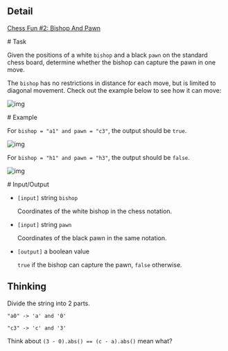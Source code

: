 ## Detail

[Chess Fun #2: Bishop And Pawn](https://www.codewars.com/kata/589425c2561a35dd1a0000a2/solutions/rust)



\# Task

Given the positions of a white `bishop` and a black `pawn` on the standard chess board, determine whether the bishop can capture the pawn in one move.

The `bishop` has no restrictions in distance for each move, but is limited to diagonal movement. Check out the example below to see how it can move:

![img](https://codefightsuserpics.s3.amazonaws.com/tasks/bishopAndPawn/img/bishop.jpg?_tm=1473536699597)

\# Example

For `bishop = "a1" and pawn = "c3"`, the output should be `true`.

![img](https://codefightsuserpics.s3.amazonaws.com/tasks/bishopAndPawn/img/ex1.jpg?_tm=1473536699893)

For `bishop = "h1" and pawn = "h3"`, the output should be `false`.

![img](https://codefightsuserpics.s3.amazonaws.com/tasks/bishopAndPawn/img/ex2.jpg?_tm=1473536700199)

\# Input/Output

-   `[input]` string `bishop`

    Coordinates of the white bishop in the chess notation.


-   `[input]` string `pawn`

    Coordinates of the black pawn in the same notation.


-   `[output]` a boolean value

    `true` if the bishop can capture the pawn, `false` otherwise.

## Thinking

Divide the string into 2 parts. 

`"a0" -> 'a' and '0'`

`"c3" -> 'c' and '3'`

Think about `(3 - 0).abs() == (c - a).abs()` mean what?